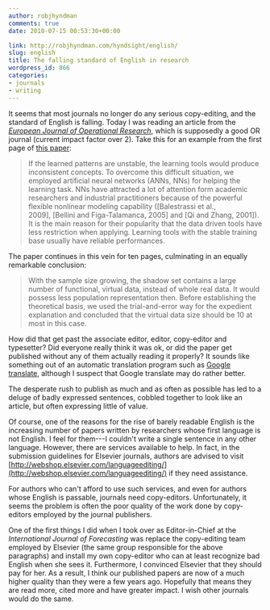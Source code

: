 ```yaml
---
author: robjhyndman
comments: true
date: 2010-07-15 00:53:30+00:00

link: http://robjhyndman.com/hyndsight/english/
slug: english
title: The falling standard of English in research
wordpress_id: 866
categories:
- journals
- writing
---
```


It seems that most journals no longer do any serious copy-editing, and the standard of English is falling. Today I was reading an article from the _[European Journal of Operational Research](http://www.journals.elsevier.com/european-journal-of-operational-research/)_, which is supposedly a good OR journal (current impact factor over 2). Take this for an example from the first page of [this paper](http://dx.doi.org/10.1016/j.ejor.2010.03.026):



>If the learned patterns are unstable, the learning tools would produce inconsistent concepts. To overcome this difficult situation, we employed artificial neural networks (ANNs, NNs) for helping the learning task. NNs have attracted a lot of attention form academic researchers and industrial practitioners because of the powerful flexible nonlinear modeling capability ([Balestrassi et al., 2009], [Bellini and Figa-Talamanca, 2005] and [Qi and Zhang, 2001]). It is the main reason for their popularity that the data driven tools have less restriction when applying. Learning tools with the stable training base usually have reliable performances.



The paper continues in this vein for ten pages, culminating in an equally remarkable conclusion:

>With the sample size growing, the shadow set contains a large number of functional, virtual data, instead of whole real data. It would possess less population representation then. Before establishing the theoretical basis, we used the trial-and-error way for the expedient explanation and concluded that the virtual data size should be 10 at most in this case.


How did that get past the associate editor, editor, copy-editor and typesetter? Did everyone really think it was ok, or did the paper get published without any of them actually reading it properly? It sounds like something out of an automatic translation program such as [Google translate](http://translate.google.com/), although I suspect that Google translate may do rather better.

The desperate rush to publish as much and as often as possible has led to a deluge of badly expressed sentences, cobbled together to look like an article, but often expressing little of value.

Of course, one of the reasons for the rise of barely readable English is the increasing number of papers written by researchers whose first language is not English. I feel for them---I couldn't write a single sentence in any other language. However, there are services available to help. In fact, in the submission guidelines for Elsevier journals, authors are advised to visit [http://webshop.elsevier.com/languageediting/](http://webshop.elsevier.com/languageediting/) if they need assistance.

For authors who can't afford to use such services, and even for authors whose English is passable, journals need copy-editors. Unfortunately, it seems the problem is often the poor quality of the work done by copy-editors employed by the journal publishers.

One of the first things I did when I took over as Editor-in-Chief at the _International Journal of Forecasting_ was replace the copy-editing team employed by Elsevier (the same group responsible for the above paragraphs) and install my own copy-editor who can at least recognize bad English when she sees it. Furthermore, I convinced Elsevier that they should pay for her. As a result, I think our published papers are now of a much higher quality than they were a few years ago. Hopefully that means they are read more, cited more and have greater impact. I wish other journals would do the same.

